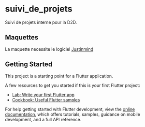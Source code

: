 # suivi_de_projets

Suivi de projets interne pour la D2D.

## Maquettes

La maquette necessite le logiciel [Justinmind](https://www.justinmind.com/)

## Getting Started

This project is a starting point for a Flutter application.

A few resources to get you started if this is your first Flutter project:

- [Lab: Write your first Flutter app](https://docs.flutter.dev/get-started/codelab)
- [Cookbook: Useful Flutter samples](https://docs.flutter.dev/cookbook)

For help getting started with Flutter development, view the
[online documentation](https://docs.flutter.dev/), which offers tutorials, samples, guidance on
mobile development, and a full API reference.


